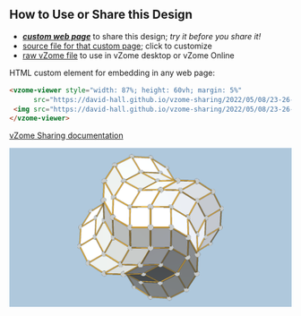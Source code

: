 
## How to Use or Share this Design

 - [***custom web page***][post] to share this design; *try it before you share it!*
 - [source file for that custom page][source]; click to customize
 - [raw vZome file][raw] to use in vZome desktop or vZome Online
 
 HTML custom element for embedding in any web page:
 ```html
<vzome-viewer style="width: 87%; height: 60vh; margin: 5%"
       src="https://david-hall.github.io/vzome-sharing/2022/05/08/23-26-45-four-armed-rhombic-spirallohedron-12-gon/four-armed-rhombic-spirallohedron-12-gon.vZome" >
  <img src="https://david-hall.github.io/vzome-sharing/2022/05/08/23-26-45-four-armed-rhombic-spirallohedron-12-gon/four-armed-rhombic-spirallohedron-12-gon.png" />
</vzome-viewer>
 ```

[vZome Sharing documentation](https://vzome.github.io/vzome/sharing.html#how-it-works)

![Image](<four-armed-rhombic-spirallohedron-12-gon.png>)


[post]: <https://david-hall.github.io/vzome-sharing/2022/05/08/four-armed-rhombic-spirallohedron-12-gon-23-26-45.html>
[source]: <https://github.com/david-hall/vzome-sharing/edit/main/_posts/2022-05-08-four-armed-rhombic-spirallohedron-12-gon-23-26-45.md>
[raw]: <https://raw.githubusercontent.com/david-hall/vzome-sharing/main/2022/05/08/23-26-45-four-armed-rhombic-spirallohedron-12-gon/four-armed-rhombic-spirallohedron-12-gon.vZome>
